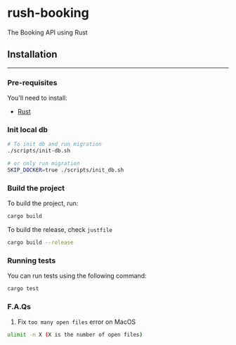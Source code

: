 # rush-booking

The Booking API using Rust

## Installation

------------

### Pre-requisites

You'll need to install:

- [Rust](https://www.rust-lang.org/tools/install)

### Init local db

```bash
# To init db and run migration
./scripts/init-db.sh

# or only run migration
SKIP_DOCKER=true ./scripts/init_db.sh
```

### Build the project

To build the project, run:

```bash
cargo build
```

To build the release, check `justfile`

```bash
cargo build --release
```

### Running tests

You can run tests using the following command:

```bash
cargo test
```

### F.A.Qs
1. Fix `too many open files` error on MacOS
```bash
ulimit -n X (X is the number of open files)
```
